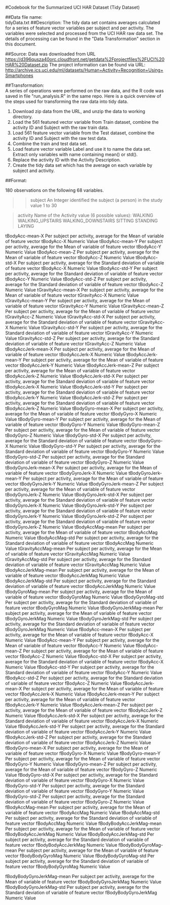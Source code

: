 #Codebook for the Summarized UCI HAR Dataset (Tidy Dataset)


##Data file name:  
tidyData.txt
##Description: 
The tidy data set contains averages calculated for a series of feature vector variables per subject and per activity.  The variables were selected and processed from the UCI HAR raw data set.  The details of processing can be found in the "Data Transformation" section in this document.  

##Source:
Data was downloaded from URL https://d396qusza40orc.cloudfront.net/getdata%2Fprojectfiles%2FUCI%20HAR%20Dataset.zip The project information can be found via URL: http://archive.ics.uci.edu/ml/datasets/Human+Activity+Recognition+Using+Smartphones  

##Transformation:  
A series of operations were performed on the raw data, and the R code was saved in file "run_analysis.R"                  in the same repo.  Here is a quick overview of the steps used for transforming the raw data into tidy data.
                <ol>
                <li> Download zip data from the URL, and unzip the data to working directory.</li>
                 <li>Load the 561 featured vector variable from Train dataset, combine the activity ID and Subject with the raw train data.</li>
                   <li>Load 561 feature vector variable from the Test dataset, combine the activity ID and Subject with the raw test data.</li>
                 <li> Combine the train and test data set.</li> 
                  <li>Load feature vector variable Label and use it to name the data set. Extract only variables with name containing mean() or std().</li>
                  <li>Replace the activity ID with the Activity Description.</li> 
                  <li>Create the tidy data set which has the average on each variable by subject and activity.</li>
      </ol>

##Format: 

180 observations on the following 68 variables. </br>

>>  subject 
>>        An Integer identified the subject (a person) in the study 
>>         value 1 to 30 

>  activity
          Name of the Activity
          value (6 possible values): 
          WALKING
          WALKING_UPSTAIRS
          WALKING_DOWNSTAIRS
          SITTING
          STANDING
          LAYING

  tBodyAcc-mean-X 
          Per subject per activity, average for the Mean of variable of feature vector tBodyAcc-X 
          Numeric Value 
  tBodyAcc-mean-Y 
          Per subject per activity, average for the Mean of variable of feature vector tBodyAcc-Y 
          Numeric Value 
  tBodyAcc-mean-Z 
          Per subject per activity, average for the Mean of variable of feature vector tBodyAcc-Z 
          Numeric Value 
  tBodyAcc-std-X 
          Per subject per activity, average for the Standard deviation of variable of feature vector tBodyAcc-X
          Numeric Value 
  tBodyAcc-std-Y 
          Per subject per activity, average for the Standard deviation of variable of feature vector tBodyAcc-Y
          Numeric Value
  tBodyAcc-std-Z 
          Per subject per activity, average for the Standard deviation of variable of feature vector tBodyAcc-Z
          Numeric Value
  tGravityAcc-mean-X 
          Per subject per activity, average for the Mean of variable of feature vector tGravityAcc-X
          Numeric Value 
  tGravityAcc-mean-Y 
          Per subject per activity, average for the Mean of variable of feature vector tGravityAcc-Y
          Numeric Value 
  tGravityAcc-mean-Z 
          Per subject per activity, average for the Mean of variable of feature vector tGravityAcc-Z
          Numeric Value 
  tGravityAcc-std-X 
          Per subject per activity, average for the Standard deviation of variable of feature vector tGravityAcc-X
          Numeric Value 
  tGravityAcc-std-Y
          Per subject per activity, average for the Standard deviation of variable of feature vector tGravityAcc-Y
          Numeric Value 
  tGravityAcc-std-Z 
          Per subject per activity, average for the Standard deviation of variable of feature vector tGravityAcc-Z
          Numeric Value 
  tBodyAccJerk-mean-X
          Per subject per activity, average for the Mean of variable of feature vector tBodyAccJerk-X
          Numeric Value
  tBodyAccJerk-mean-Y
          Per subject per activity, average for the Mean of variable of feature vector tBodyAccJerk-Y
          Numeric Value
  tBodyAccJerk-mean-Z 
          Per subject per activity, average for the Mean of variable of feature vector tBodyAccJerk-Z
          Numeric Value
  tBodyAccJerk-std-X
          Per subject per activity, average for the Standard deviation of variable of feature vector tBodyAccJerk-X
          Numeric Value
  tBodyAccJerk-std-Y 
          Per subject per activity, average for the Standard deviation of variable of feature vector tBodyAccJerk-Y
          Numeric Value
  tBodyAccJerk-std-Z
          Per subject per activity, average for the Standard deviation of variable of feature vector tBodyAccJerk-Z
          Numeric Value
  tBodyGyro-mean-X 
          Per subject per activity, average for the Mean of variable of feature vector tBodyGyro-X
          Numeric Value
  tBodyGyro-mean-Y 
          Per subject per activity, average for the Mean of variable of feature vector tBodyGyro-Y
          Numeric Value
  tBodyGyro-mean-Z
          Per subject per activity, average for the Mean of variable of feature vector tBodyGyro-Z
          Numeric Value
  tBodyGyro-std-X 
          Per subject per activity, average for the Standard deviation of variable of feature vector tBodyGyro-X
          Numeric Value
  tBodyGyro-std-Y 
          Per subject per activity, average for the Standard deviation of variable of feature vector tBodyGyro-Y
          Numeric Value
  tBodyGyro-std-Z 
          Per subject per activity, average for the Standard deviation of variable of feature vector tBodyGyro-Z
          Numeric Value
  tBodyGyroJerk-mean-X 
          Per subject per activity, average for the Mean of variable of feature vector tBodyGyroJerk-X
          Numeric Value
  tBodyGyroJerk-mean-Y 
          Per subject per activity, average for the Mean of variable of feature vector tBodyGyroJerk-Y
          Numeric Value
  tBodyGyroJerk-mean-Z 
          Per subject per activity, average for the Mean of variable of feature vector tBodyGyroJerk-Z
          Numeric Value
  tBodyGyroJerk-std-X 
          Per subject per activity, average for the Standard deviation of variable of feature vector tBodyGyroJerk-X
          Numeric Value
  tBodyGyroJerk-std-Y 
          Per subject per activity, average for the Standard deviation of variable of feature vector tBodyGyroJerk-Y
          Numeric Value
  tBodyGyroJerk-std-Z 
          Per subject per activity, average for the Standard deviation of variable of feature vector tBodyGyroJerk-Z
          Numeric Value
  tBodyAccMag-mean 
          Per subject per activity, average for the Mean of variable of feature vector tBodyAccMag
          Numeric Value
  tBodyAccMag-std 
          Per subject per activity, average for the Standard deviation of variable of feature vector tBodyAccMag
          Numeric Value
  tGravityAccMag-mean 
         Per subject per activity, average for the Mean of variable of feature vector tGravityAccMag
         Numeric Value
  tGravityAccMag-std 
         Per subject per activity, average for the Standard deviation of variable of feature vector tGravityAccMag
         Numeric Value
  tBodyAccJerkMag-mean
         Per subject per activity, average for the Mean of variable of feature vector tBodyAccJerkMag
         Numeric Value
  tBodyAccJerkMag-std 
        Per subject per activity, average for the Standard deviation of variable of feature vector tBodyAccJerkMag
        Numeric Value
  tBodyGyroMag-mean 
        Per subject per activity, average for the Mean of variable of feature vector tBodyGyroMag
        Numeric Value
  tBodyGyroMag-std
        Per subject per activity, average for the Standard deviation of variable of feature vector tBodyGyroMag
        Numeric Value
  tBodyGyroJerkMag-mean
        Per subject per activity, average for the Mean of variable of feature vector tBodyGyroJerkMag
        Numeric Value
  tBodyGyroJerkMag-std
        Per subject per activity, average for the Standard deviation of variable of feature vector tBodyGyroJerkMag
        Numeric Value
  fBodyAcc-mean-X 
        Per subject per activity, average for the Mean of variable of feature vector fBodyAcc-X
        Numeric Value
  fBodyAcc-mean-Y 
        Per subject per activity, average for the Mean of variable of feature vector fBodyAcc-Y
        Numeric Value
  fBodyAcc-mean-Z 
        Per subject per activity, average for the Mean of variable of feature vector fBodyAcc-Z
        Numeric Value
  fBodyAcc-std-X
        Per subject per activity, average for the Standard deviation of variable of feature vector fBodyAcc-X
        Numeric Value
  fBodyAcc-std-Y 
        Per subject per activity, average for the Standard deviation of variable of feature vector fBodyAcc-Y
        Numeric Value   
  fBodyAcc-std-Z 
        Per subject per activity, average for the Standard deviation of variable of feature vector fBodyAcc-Z
        Numeric Value
  fBodyAccJerk-mean-X
        Per subject per activity, average for the Mean of variable of feature vector fBodyAccJerk-X
        Numeric Value
  fBodyAccJerk-mean-Y
        Per subject per activity, average for the Mean of variable of feature vector fBodyAccJerk-Y
        Numeric Value
  fBodyAccJerk-mean-Z
        Per subject per activity, average for the Mean of variable of feature vector fBodyAccJerk-Z
        Numeric Value
  fBodyAccJerk-std-X
        Per subject per activity, average for the Standard deviation of variable of feature vector fBodyAccJerk-X
        Numeric Value
  fBodyAccJerk-std-Y 
        Per subject per activity, average for the Standard deviation of variable of feature vector fBodyAccJerk-Y
        Numeric Value
  fBodyAccJerk-std-Z
        Per subject per activity, average for the Standard deviation of variable of feature vector fBodyAccJerk-Z
        Numeric Value
  fBodyGyro-mean-X
        Per subject per activity, average for the Mean of variable of feature vector fBodyGyro-X
        Numeric Value
  fBodyGyro-mean-Y
        Per subject per activity, average for the Mean of variable of feature vector fBodyGyro-Y
        Numeric Value
  fBodyGyro-mean-Z
       Per subject per activity, average for the Mean of variable of feature vector fBodyGyro-Z 
       Numeric Value
  fBodyGyro-std-X
        Per subject per activity, average for the Standard deviation of variable of feature vector fBodyGyro-X
        Numeric Value
  fBodyGyro-std-Y
        Per subject per activity, average for the Standard deviation of variable of feature vector fBodyGyro-Y
        Numeric Value
  fBodyGyro-std-Z 
        Per subject per activity, average for the Standard deviation of variable of feature vector fBodyGyro-Z
        Numeric Value
  fBodyAccMag-mean 
        Per subject per activity, average for the Mean of variable of feature vector fBodyAccMag
        Numeric Value
  fBodyAccMag-std
        Per subject per activity, average for the Standard deviation of variable of feature vector fBodyAccMag
        Numeric Value
  fBodyBodyAccJerkMag-mean
        Per subject per activity, average for the Mean of variable of feature vector fBodyBodyAccJerkMag
        Numeric Value
  fBodyBodyAccJerkMag-std 
        Per subject per activity, average for the Standard deviation of variable of feature vector fBodyBodyAccJerkMag
        Numeric Value
  fBodyBodyGyroMag-mean
        Per subject per activity, average for the Mean of variable of feature vector fBodyBodyGyroMag
        Numeric Value
  fBodyBodyGyroMag-std
        Per subject per activity, average for the Standard deviation of variable of feature vector fBodyBodyGyroMag
        Numeric Value
     
  fBodyBodyGyroJerkMag-mean
        Per subject per activity, average for the Mean of variable of feature vector fBodyBodyGyroJerkMag
        Numeric Value
  fBodyBodyGyroJerkMag-std 
       Per subject per activity, average for the Standard deviation of variable of feature vector fBodyBodyGyroJerkMag
        Numeric Value
